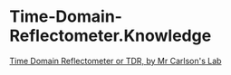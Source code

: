 # Time-Domain-Reflectometer.Knowledge
[Time Domain Reflectometer or TDR, by Mr Carlson's Lab](https://www.youtube.com/playlist?list=PLwJ536x-nypLEeEULG-qO4hC90I5szA7W)
